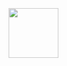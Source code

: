 <div id="header" align="center">
  <img src="https://media1.giphy.com/media/qUABlXKRRvfQobzIXp/giphy.gif?cid=ecf05e47tndgylz4yjiaar0rfmg7cszva8v8a7gtwcycg9bb&ep=v1_gifs_related&rid=giphy.gif&ct=ts" width="100"/>
</div>
<!--
**mridul2620/mridul2620** is a ✨ _special_ ✨ repository because its `README.md` (this file) appears on your GitHub profile.

Here are some ideas to get you started:

- 🔭 I’m currently working on ...
- 🌱 I’m currently learning ...
- 👯 I’m looking to collaborate on ...
- 🤔 I’m looking for help with ...
- 💬 Ask me about ...
- 📫 How to reach me: ...
- 😄 Pronouns: ...
- ⚡ Fun fact: ...
-->
